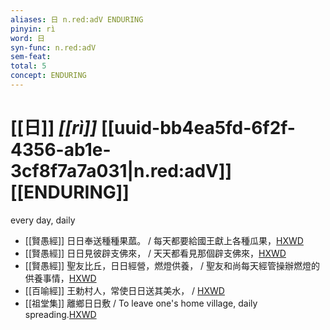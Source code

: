 ```yaml
---
aliases: 日 n.red:adV ENDURING
pinyin: rì
word: 日
syn-func: n.red:adV
sem-feat: 
total: 5
concept: ENDURING 
---
```

# [[日]] *[[rì]]*  [[uuid-bb4ea5fd-6f2f-4356-ab1e-3cf8f7a7a031|n.red:adV]] [[ENDURING]]
every day, daily
 - [[賢愚經]] 日日奉送種種果蓏。 / 每天都要給國王獻上各種瓜果，[HXWD](https://hxwd.org/textview.html?location=KR6b0059_T_001-0353c.12)
 - [[賢愚經]] 日日見彼辟支佛來， / 天天都看見那個辟支佛來，[HXWD](https://hxwd.org/textview.html?location=KR6b0059_T_002-0358a.65)
 - [[賢愚經]] 聖友比丘，日日經營，燃燈供養， / 聖友和尚每天經管操辦燃燈的供養事情，[HXWD](https://hxwd.org/textview.html?location=KR6b0059_T_003-0371c.18)
 - [[百喻經]] 王勅村人，常使日日送其美水， / [HXWD](https://hxwd.org/textview.html?location=KR6b0066_T_002-0548a.57)
 - [[祖堂集]] 離鄉日日敷 / To leave one's home village, daily spreading.[HXWD](https://hxwd.org/textview.html?location=KR6q0002_Yan_002-1068a.38)